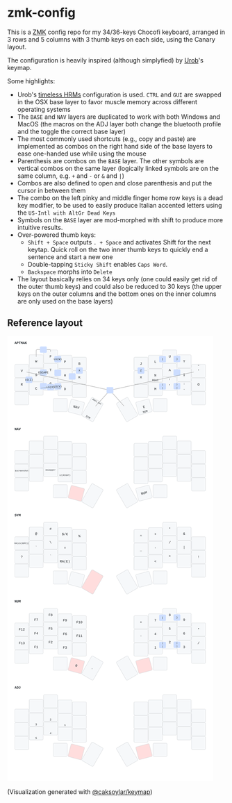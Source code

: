 # zmk-config

This is a [ZMK](https://zmk.dev) config repo for my 34/36-keys Chocofi keyboard,
arranged in 3 rows and 5 columns with 3 thumb keys on each side, using
the Canary layout.

The configuration is heavily inspired (although simplyfied) by [Urob](https://github.com/urob/zmk-config)'s keymap.

Some highlights:

- Urob's [timeless
  HRMs](https://github.com/urob/zmk-config#timeless-homerow-mods) configuration
 is used. `CTRL` and `GUI` are swapped in the OSX base layer to favor muscle
 memory across different operating systems
- The `BASE` and `NAV` layers are duplicated to work with both Windows and
  MacOS (the macros on the ADJ layer both change the bluetooth profile and the
  toggle the correct base layer)
- The most commonly used shortcuts (e.g., copy and paste) are implemented as combos on
  the right hand side of the base layers to ease one-handed use while using the
  mouse
- Parenthesis are combos on the `BASE` layer. The other symbols are vertical
  combos on the same layer (logically linked symbols are on the same column,
  e.g. `+` and `-` or `&` and `|`)
- Combos are also defined to open and close parenthesis and put the cursor in
  between them
- The combo on the left pinky and middle finger home row keys is a dead key
  modifier, to be used to easily
produce Italian accented letters using the `US-Intl with AltGr Dead Keys`
- Symbols on the `BASE` layer are mod-morphed with shift to produce more
  intuitive results.
- Over-powered thumb keys:
  - `Shift + Space` outputs `. + Space` and activates Shift for the next
    keytap. Quick roll on the two inner thumb keys to quickly end a sentence and
    start a new one
  - Double-tapping `Sticky Shift` enables `Caps Word`.
  - `Backspace` morphs into `Delete`
- The layout basically relies on 34 keys only (one could easily get rid of the
  outer thumb keys) and could also be reduced to 30 keys (the upper keys on the
  outer columns and the bottom ones on the inner columns are only used on the
  base layers)

## Reference layout

![3x5 layout](./keymap_drawer/chocofi.svg)

(Visualization generated with [@caksoylar/keymap](https://github.com/caksoylar/keymap-drawer))
